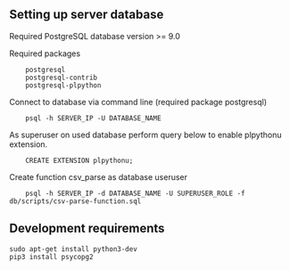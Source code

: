 ## Setting up server database

Required PostgreSQL database version >= 9.0

Required packages
```
	postgresql 
	postgresql-contrib 
	postgresql-plpython
```

Connect to database via command line (required package postgresql)
```
	psql -h SERVER_IP -U DATABASE_NAME
```

As superuser on used database perform query below to enable plpythonu extension.
```
	CREATE EXTENSION plpythonu;
```

Create function csv_parse as database useruser
```
    psql -h SERVER_IP -d DATABASE_NAME -U SUPERUSER_ROLE -f db/scripts/csv-parse-function.sql
```

## Development requirements
```
sudo apt-get install python3-dev
pip3 install psycopg2
```